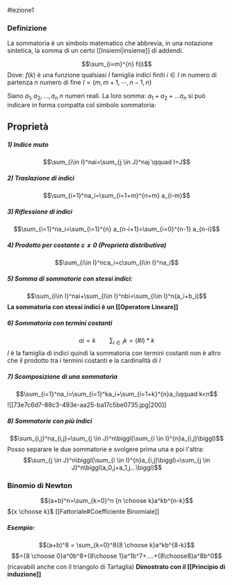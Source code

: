 #lezione1
### Definizione
La sommatoria è un simbolo matematico che abbrevia, in una notazione sintetica, la somma di un certo [[Insiemi|insieme]] di addendi.

$$\sum_{i=m}^{n} f(i)$$
Dove:
$f(k)$ è una funzione qualsiasi
$I$ famiglia indici finiti
$i \in I$ 
$m$ numero di partenza
$n$ numero di fine
$I=\{m, m+1, \cdots, n-1, n\}$

Siano $a_1, a_2, . . . ,a_n$ $n$ numeri reali. La loro somma: $a_1+a_2+...a_n$ si può indicare in forma compatta col simbolo sommatoria:
## Proprietà
##### 1) Indice muto
$$\sum_{i\in I}^nai=\sum_{j  \in J}^naj \qquad I=J$$
##### 2) Traslazione di indici
$$\sum_{i=1}^na_i=\sum_{i=1+m}^{n+m} a_{i-m}$$
##### 3) Riflessione di indici
$$\sum_{i=1}^na_i=\sum_{i=1}^{n} a_{n-i+1}=\sum_{i=0}^{n-1} a_{n-i}$$
##### 4) Prodotto per costante $c\not=0$ (Proprietà distributiva)
$$\sum_{i\in I}^nca_i=c\sum_{i\in I}^na_i$$
##### 5) Somma di sommatorie con stessi indici:
$$\sum_{i\in I}^nai+\sum_{i\in I}^nbi=\sum_{i\in I}^n(a_i+b_i)$$
**La sommatoria con stessi indici è un [[Operatore Lineare]]**
##### 6) Sommatoria con termini costanti 
$$ai=k \qquad \sum_{i\in I}k=(\#I)*k$$
$I$ è la famiglia di indici quindi la sommatoria con termini costanti non è altro che il prodotto tra i termini costanti e la cardinalità di $I$
##### 7) Scomposizione di una sommatoria
$$\sum_{i=1}^na_i=\sum_{i=1}^ka_i+\sum_{i=1+k}^{n}a_i\qquad k<n$$![[73e7c6d7-88c3-493e-aa25-ba17c5be0735.jpg|200]]
##### 8) Sommatorie con più indici
$$\sum_{i,j}^na_{i,j}=\sum_{j \in J}^n\biggl(\sum_{i \in I}^{n}a_{i,j}\biggl)$$
Posso separare le due sommatorie e svolgere prima una e poi l'altra:
$$\sum_{j \in J}^n\biggl(\sum_{i \in I}^{n}a_{i,j}\biggl)=\sum_{j \in J}^n\biggl(a_0,j+a_1,j...\biggl)$$   
### Binomio di Newton
$$(a+b)^n=\sum_{k=0}^n {n \choose k}a^kb^{n-k}$$
${x \choose k}$  [[Fattoriale#Coefficiente Binomiale]]

##### Esempio: 
$$(a+b)^8 = \sum_{k=0}^8{8 \choose k}a^kb^{8-k}$$
$$={8 \choose 0}a^0b^8+{8\choose 1}a^1b^7+....+{8\choose8}a^8b^0$$
(ricavabili anche con il triangolo di Tartaglia)
**Dimostrato con il [[Principio di induzione]]**
